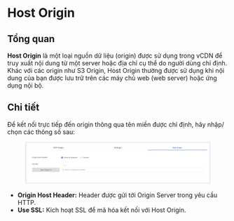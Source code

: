 # Host Origin

## Tổng quan

**Host Origin** là một loại nguồn dữ liệu (origin) được sử dụng trong vCDN để truy xuất nội dung từ một server hoặc địa chỉ cụ thể do người dùng chỉ định. Khác với các origin như S3 Origin, Host Origin thường được sử dụng khi nội dung của bạn được lưu trữ trên các máy chủ web (web server) hoặc ứng dụng nội bộ.

## Chi tiết

Để kết nối trực tiếp đến origin thông qua tên miền được chỉ định, hãy nhập/ chọn các thông số sau:&#x20;

<figure><img src="../../../.gitbook/assets/image (12).png" alt=""><figcaption></figcaption></figure>

* **Origin Host Header:** Header được gửi tới Origin Server trong yêu cầu HTTP.
* **Use SSL:** Kích hoạt SSL để mã hóa kết nối với Host Origin.

